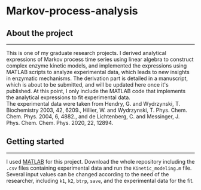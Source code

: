 # Markov-process-analysis
## About the project
---
This is one of my graduate research projects. I derived analytical expressions of Markov process time series using linear algebra to construct complex enzyme kinetic models, and implemented the expressions using MATLAB scripts to analyze experimental data, which leads to new insights in enzymatic mechanisms. The derivation part is detailed in a manuscript, which is about to be submitted, and will be updated here once it's published. At this point, I only include the MATLAB code that implements the analytical expressions to fit experimental data.\
The experimental data were taken from Hendry, G. and Wydrzynski, T. Biochemistry 2003, 42, 6209.,
Hillier, W. and Wydrzynski, T. Phys. Chem. Chem. Phys. 2004, 6, 4882.,
and de Lichtenberg, C. and Messinger, J. Phys. Chem. Chem. Phys. 2020, 22, 12894.


## Getting started
---
I used [MATLAB](https://www.mathworks.com/products/get-matlab.html?s_tid=gn_getml) for this project. Download the whole repository including the `.csv` files containing experimental data and run the `Kinetic_modeling.m` file. Several input values can be changed according to the need of the researcher, including `k1`, `k2`, `btrp`, `save`, and the experimental data for the fit.
